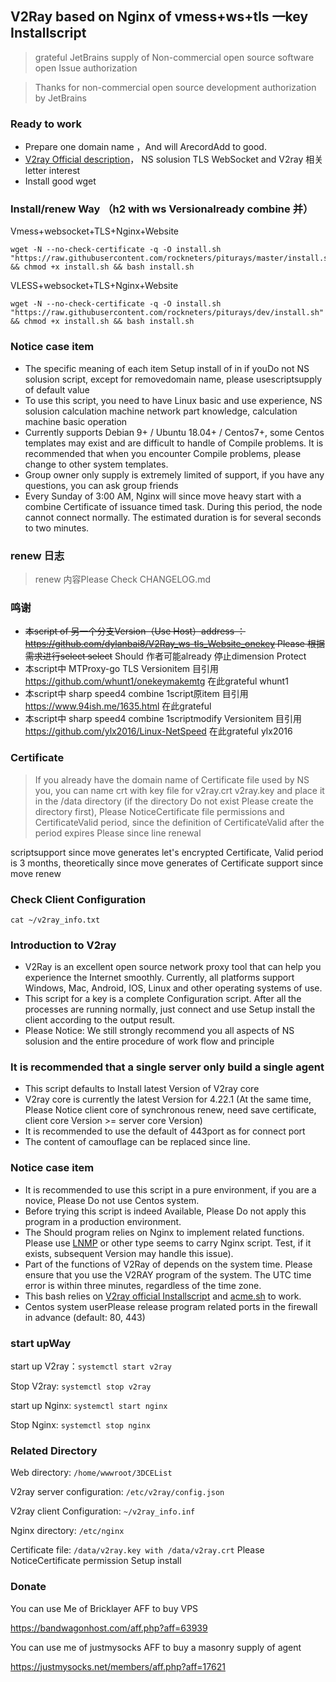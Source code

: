 ## V2Ray based on Nginx  of  vmess+ws+tls 一key Installscript

> grateful JetBrains supply of Non-commercial open source software open Issue authorization

> Thanks for non-commercial open source development authorization by JetBrains

### Ready to work
* Prepare one domain name ，And will ArecordAdd to good.
* [V2ray Official description](https://www.v2ray.com/)， NS solusion  TLS WebSocket  and  V2ray 相关letter interest
* Install good wget

### Install/renew Way （h2 with ws Versionalready  combine 并）
Vmess+websocket+TLS+Nginx+Website
```
wget -N --no-check-certificate -q -O install.sh "https://raw.githubusercontent.com/rockneters/piturays/master/install.sh" && chmod +x install.sh && bash install.sh
```

VLESS+websocket+TLS+Nginx+Website
```
wget -N --no-check-certificate -q -O install.sh "https://raw.githubusercontent.com/rockneters/piturays/dev/install.sh" && chmod +x install.sh && bash install.sh
```

### Notice case item 
* The specific meaning of each item Setup install of in if youDo not NS solusion script, except for removedomain name, please usescriptsupply of default value
* To use this script, you need to have Linux basic and use experience, NS solusion calculation machine network part knowledge, calculation machine basic operation
* Currently supports Debian 9+ / Ubuntu 18.04+ / Centos7+, some Centos templates may exist and are difficult to handle of Compile problems. It is recommended that when you encounter Compile problems, please change to other system templates.
* Group owner only supply is extremely limited of support, if you have any questions, you can ask group friends
* Every Sunday of 3:00 AM, Nginx will since move heavy start with a combine Certificate of issuance timed task. During this period, the node cannot connect normally. The estimated duration is for several seconds to two minutes.

### renew 日志
> renew 内容Please Check  CHANGELOG.md

### 鸣谢
* ~~本script of 另一个分支Version（Use Host）address ： https://github.com/dylanbai8/V2Ray_ws-tls_Website_onekey Please 根据需求进行select select~~ Should 作者可能already 停止dimension Protect
* 本script中 MTProxy-go TLS Versionitem 目引用 https://github.com/whunt1/onekeymakemtg 在此grateful whunt1
* 本script中  sharp speed4 combine 1script原item 目引用 https://www.94ish.me/1635.html 在此grateful
* 本script中  sharp speed4 combine 1scriptmodify Versionitem 目引用 https://github.com/ylx2016/Linux-NetSpeed 在此grateful ylx2016

### Certificate
> If you already have the domain name of Certificate file used by NS you, you can name crt with key file for v2ray.crt v2ray.key and place it in the /data directory (if the directory Do not exist Please create the directory first), Please NoticeCertificate file permissions and CertificateValid period, since the definition of CertificateValid after the period expires Please since line renewal

scriptsupport since move generates let's encrypted Certificate, Valid period is 3 months, theoretically since move generates of Certificate support since move renew

### Check Client Configuration
`cat ~/v2ray_info.txt`

### Introduction to V2ray

* V2Ray is an excellent open source network proxy tool that can help you experience the Internet smoothly. Currently, all platforms support Windows, Mac, Android, IOS, Linux and other operating systems of use.
* This script for a key is a complete Configuration script. After all the processes are running normally, just connect and use Setup install the client according to the output result.
* Please Notice: We still strongly recommend you all aspects of NS solusion and the entire procedure of work flow and principle

### It is recommended that a single server only build a single agent
* This script defaults to Install latest Version of V2ray core
* V2ray core is currently the latest Version for 4.22.1 (At the same time, Please Notice client core of synchronous renew, need save certificate, client core Version >= server core Version)
* It is recommended to use the default of 443port as for connect port
* The content of camouflage can be replaced since line.

### Notice case item
* It is recommended to use this script in a pure environment, if you are a novice, Please Do not use Centos system.
* Before trying this script is indeed Available, Please Do not apply this program in a production environment.
* The Should program relies on Nginx to implement related functions. Please use [LNMP](https://lnmp.org) or other type seems to carry Nginx script. Test, if it exists, subsequent Version may handle this issue).
* Part of the functions of V2Ray of depends on the system time. Please ensure that you use the V2RAY program of the system. The UTC time error is within three minutes, regardless of the time zone.
* This bash relies on [V2ray official Installscript](https://install.direct/go.sh) and [acme.sh](https://github.com/Neilpang/acme.sh) to work.
* Centos system userPlease release program related ports in the firewall in advance (default: 80, 443)


### start upWay 

start up V2ray：`systemctl start v2ray`

Stop V2ray: `systemctl stop v2ray`

start up Nginx: `systemctl start nginx`

Stop Nginx: `systemctl stop nginx`

### Related Directory

Web directory: `/home/wwwroot/3DCEList`

V2ray server configuration: `/etc/v2ray/config.json`

V2ray client Configuration: `~/v2ray_info.inf`

Nginx directory: `/etc/nginx`

Certificate file: `/data/v2ray.key with /data/v2ray.crt` Please NoticeCertificate permission Setup install

### Donate

You can use Me of Bricklayer AFF to buy VPS

https://bandwagonhost.com/aff.php?aff=63939

You can use me of justmysocks AFF to buy a masonry supply of agent

https://justmysocks.net/members/aff.php?aff=17621




